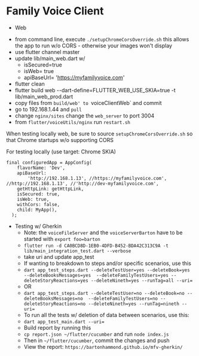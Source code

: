 # Family Voice Client

*  Web
- from command line, execute `./setupChromeCorsOverride.sh`
   this allows the app to run w/o CORS - otherwise your images won't display
-  use flutter channel master
-  update lib/main_web.dart w/
   -  isSecured=true
   -  isWeb= true
   -  apiBaseUrl= 'https://myfamilyvoice.com'
-  flutter clean
-  flutter build web --dart-define=FLUTTER_WEB_USE_SKIA=true -t lib/main_web_prod.dart     
-  copy files from `build/web' to `voiceClientWeb` and commit
-  go to 192.168.1.44 and `pull` 
-  change `nginx/sites` change the `web_server` to port 3004
-  from `flutter/voiceUtils/nginx` run `restart.sh`

When testing locally web, be sure to source `setupChromeCorsOverride.sh` so that Chrome startups w/o supporting CORS

For testing locally (use target: Chrome SKIA)
```
final configuredApp = AppConfig(
    flavorName: 'Dev',
    apiBaseUrl:
        'http://192.168.1.13', //https://myfamilyvoice.com', //http://192.168.1.13', //'http://dev-myfamilyvoice.com',
    getHttpLink: getHttpLink,
    isSecured: true,
    isWeb: true,
    withCors: false,
    child: MyApp(),
  );
```

*  Testing w/ Gherkin
   *  Note: the `voiceFileServer` and the `voiceServerBarton` have to be started with `export foo=barton`
   *  `flutter run -d CA0BCD8D-1EB0-4DFD-B452-BDA42C313C9A -t lib/main_integration_test.dart --verbose`
   *  take uri and update app_test
   *  If wanting to breakdown to steps and/or specific scenarios, use this
   *  `dart app_test_steps.dart --deleteTestUser=yes --deleteBook=yes --deleteBooksMessages=yes  --deleteFamilyTestUsers=yes --deleteStoryReactions=yes --deleteNineth=yes --runTag=all --uri=`
   * OR
   *   `dart app_test_steps.dart --deleteTestUser=no --deleteBook=no --deleteBooksMessages=no  --deleteFamilyTestUsers=no --deleteStoryReactions=no --deleteNineth=yes --runTag=nineth --uri=`
   * To run all the tests w/ deletion of data between scenarios, use this:
   * `dart app_test_main.dart --uri=`
   * Build report by running this
   *  `cp report.json ~/flutter/cucumber` and run `node index.js`
   * Then in `~/flutter/cucumber`, commit the changes and push
   * View the report: `https://bartonhammond.github.io/mfv-gherkin/`
